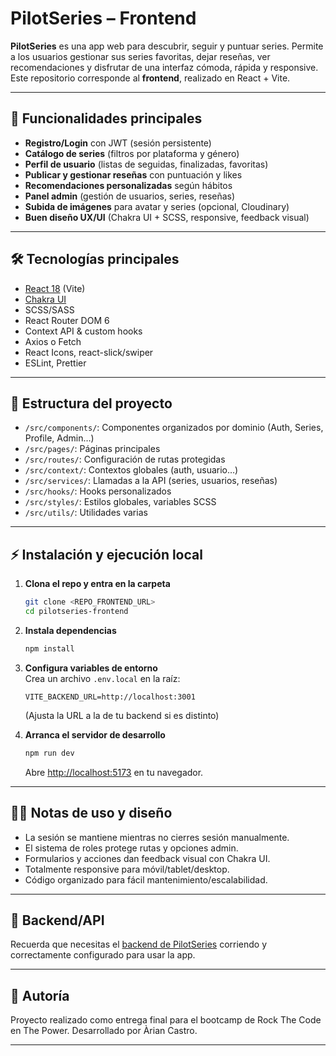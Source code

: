 
# PilotSeries – Frontend

**PilotSeries** es una app web para descubrir, seguir y puntuar series. Permite a los usuarios gestionar sus series favoritas, dejar reseñas, ver recomendaciones y disfrutar de una interfaz cómoda, rápida y responsive. Este repositorio corresponde al **frontend**, realizado en React + Vite.

---

## 🚀 Funcionalidades principales

- **Registro/Login** con JWT (sesión persistente)
- **Catálogo de series** (filtros por plataforma y género)
- **Perfil de usuario** (listas de seguidas, finalizadas, favoritas)
- **Publicar y gestionar reseñas** con puntuación y likes
- **Recomendaciones personalizadas** según hábitos
- **Panel admin** (gestión de usuarios, series, reseñas)
- **Subida de imágenes** para avatar y series (opcional, Cloudinary)
- **Buen diseño UX/UI** (Chakra UI + SCSS, responsive, feedback visual)

---

## 🛠️ Tecnologías principales

- [React 18](https://react.dev/) (Vite)
- [Chakra UI](https://chakra-ui.com/)  
- SCSS/SASS  
- React Router DOM 6  
- Context API & custom hooks  
- Axios o Fetch  
- React Icons, react-slick/swiper  
- ESLint, Prettier

---

## 📂 Estructura del proyecto

- `/src/components/`: Componentes organizados por dominio (Auth, Series, Profile, Admin…)
- `/src/pages/`: Páginas principales
- `/src/routes/`: Configuración de rutas protegidas
- `/src/context/`: Contextos globales (auth, usuario…)
- `/src/services/`: Llamadas a la API (series, usuarios, reseñas)
- `/src/hooks/`: Hooks personalizados
- `/src/styles/`: Estilos globales, variables SCSS
- `/src/utils/`: Utilidades varias

---

## ⚡ Instalación y ejecución local

1. **Clona el repo y entra en la carpeta**  
   ```bash
   git clone <REPO_FRONTEND_URL>
   cd pilotseries-frontend
   ```

2. **Instala dependencias**  
   ```bash
   npm install
   ```

3. **Configura variables de entorno**  
   Crea un archivo `.env.local` en la raíz:  
   ```
   VITE_BACKEND_URL=http://localhost:3001
   ```
   (Ajusta la URL a la de tu backend si es distinto)

4. **Arranca el servidor de desarrollo**  
   ```bash
   npm run dev
   ```
   Abre [http://localhost:5173](http://localhost:5173) en tu navegador.

---

## 🧑‍💻 Notas de uso y diseño

- La sesión se mantiene mientras no cierres sesión manualmente.
- El sistema de roles protege rutas y opciones admin.
- Formularios y acciones dan feedback visual con Chakra UI.
- Totalmente responsive para móvil/tablet/desktop.
- Código organizado para fácil mantenimiento/escalabilidad.

---

## 🔗 Backend/API

Recuerda que necesitas el [backend de PilotSeries](#) corriendo y correctamente configurado para usar la app.

---

## 📣 Autoría

Proyecto realizado como entrega final para el bootcamp de Rock The Code en The Power.
Desarrollado por Àrian Castro.

---

